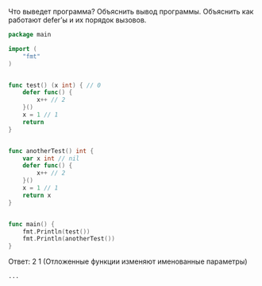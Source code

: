 Что выведет программа? Объяснить вывод программы. Объяснить как работают defer’ы и их порядок вызовов.

```go
package main

import (
	"fmt"
)


func test() (x int) { // 0
	defer func() {
		x++ // 2
	}()
	x = 1 // 1
	return
}


func anotherTest() int {
	var x int // nil
	defer func() {
		x++ // 2
	}()
	x = 1 // 1
	return x
}


func main() {
	fmt.Println(test())
	fmt.Println(anotherTest())
}
```

Ответ: 2 1 (Отложенные функции изменяют именованные параметры)
```
...

```
